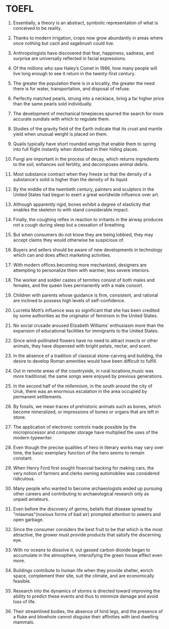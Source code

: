 # TOEFL

1. Essentially, a theory is an abstract, symbolic representation of what is conceived to be reality.

2. Thanks to modern irrigation, crops now grow abundantly in areas where once nothing but cacti and sagebrush could live.

3. Anthropologists have discovered that fear, happiness, sadness, and surprise are universally reflected in facial expressions.

4. Of the millions who saw Haley’s Comet in 1986, how many people will live long enough to see it return in the twenty-first century.

5. The greater the population there is in a locality, the greater the need there is for water, transportation, and disposal of refuse.

6. Perfectly matched pearls, strung into a necklace, bring a far higher price than the same pearls sold individually.

7. The development of mechanical timepieces spurred the search for more accurate sundials with which to regulate them.

8. Studies of the gravity field of the Earth indicate that its crust and mantle yield when unusual weight is placed on them.

9. Quails typically have short rounded wings that enable them to spring into full flight instantly when disturbed in their hiding places.

10. Fungi are important in the process of decay, which returns ingredients to the soil, enhances soil fertility, and decomposes animal debris.

11. Most substance contract when they freeze so that the density of a substance's solid is higher than the density of its liquid.

12. By the middle of the twentieth century, painters and sculptors in the United States had begun to exert a great worldwide influence over art.

13. Although apparently rigid, bones exhibit a degree of elasticity that enables the skeleton to with stand considerable impact.

14. Finally, the coughing reflex in reaction to irritants in the airway produces not a cough during sleep but a cessation of breathing.

15. But when consumers do not know they are being lobbied, they may accept claims they would otherwise be suspicious of.

16. Buyers and sellers should be aware of new developments in technology which can and does affect marketing activities.

17. With modern offices becoming more mechanized, designers are attempting to personalize them with warmer, less severe interiors.

18. The worker and soldier castes of termites consist of both males and females, and the queen lives permanently with a male consort.

19. Children with parents whose guidance is firm, consistent, and rational are inclined to possess high levels of self-confidence.

20. Lucretia Mott’s influence was so significant that she has been credited by some authorities as the originator of feminism in the United States.

21. No social crusade aroused Elizabeth Williams’ enthusiasm more than the expansion of educational facilities for immigrants to the United States.

22. Since wind-pollinated flowers have no need to attract insects or other animals, they have dispensed with bright petals, nectar, and scent.

23. In the absence of a tradition of classical stone-carving and building, the desire to develop Roman amenities would have been difficult to fulfill.

24. Out in remote areas of the countryside, in rural locations,music was more traditional; the same songs were enjoyed by previous generations.

25. In the second half of the millennium, in the south around the city of Uruk, there was an enormous escalation in the area occupied by permanent settlements.

26. By fossils, we mean traces of prehistoric animals such as bones, which become mineralized, or impressions of bones or organs that are left in stone.

27. The application of electronic controls made possible by the microprocessor and computer storage have multiplied the uses of the modern typewriter.

28. Even though the precise qualities of hero in literary works may vary over time, the basic exemplary function of the hero seems to remain constant.

29. When Henry Ford first sought financial backing for making cars, the very notion of farmers and clerks owning automobiles was considered ridiculous.

30. Many people who wanted to become archaeologists ended up pursuing other careers and contributing to archaeological research only as unpaid amateurs.

31. Even before the discovery of germs, beliefs that disease spread by "miasmas"(noxious forms of bad air) prompted attention to sewers and open garbage.

32. Since the consumer considers the best fruit to be that which is the most attractive, the grower must provide products that satisfy the discerning eye.

33. With no oceans to dissolve it, out gassed carbon dioxide began to accumulate in the atmosphere, intensifying the green house effect even more.

34. Buildings contribute to human life when they provide shelter, enrich space, complement their site, suit the climate, and are economically feasible.

35. Research into the dynamics of storms is directed toward improving the ability to predict these events and thus to minimize damage and avoid loss of life.

36. Their streamlined bodies, the absence of hind legs, and the presence of a fluke and blowhole cannot disguise their affinities with land dwelling mammals.